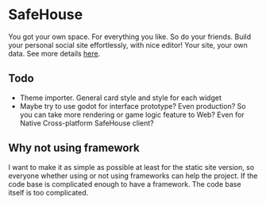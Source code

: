 # SafeHouse

You got your own space. For everything you like. So do your friends. Build your
personal social site effortlessly, with nice editor! Your site, your own data.
See more details [here](https://hackmd.io/mTRndScmSIa6y2od05Pagg).

## Todo

- Theme importer. General card style and style for each widget
- Maybe try to use godot for interface prototype? Even production? So you can
  take more rendering or game logic feature to Web? Even for Native
  Cross-platform SafeHouse client?

## Why not using framework

I want to make it as simple as possible at least for the static site version, so
everyone whether using or not using frameworks can help the project. If the code
base is complicated enough to have a framework. The code base itself is too
complicated.

